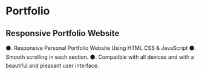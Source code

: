 # Portfolio
## Responsive Portfolio Website
⚫️. Responsive Personal Portfolio Website Using HTML CSS & JavaScript
⚫️. Smooth scrolling in each section. 
⚫️. Compatible with all devices and with a beautiful and pleasant user interface.
